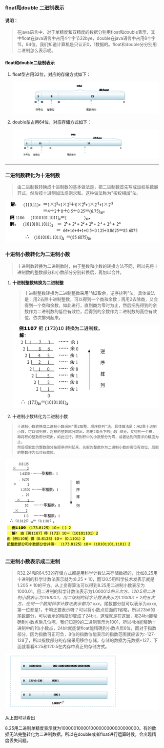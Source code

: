 ### float和double 二进制表示

#### 说明：

> 在java语言中，对于单精度和双精度的数据分别用float和double表示，其中float在java语言中占用4个字节32bye，double在java语言中占用8个字节。64位。我们知道计算机是只认识0，1数据的。float和double分分别用二进制怎么表示呢。

#### float和double二级制表示

1. float型占用32位，对应的存储方式如下：

   ![image-20190403215713299](assets/image-20190403215713299.png)

2. double型占用64位，对应存储方式如下：

   ![image-20190403215749557](assets/image-20190403215749557.png)

----

### 二进制数转化为十进制数

> 由二进制数转换成十进制数的基本做法是，把二进制数首先写成加权系数展开式，然后按十进制加法规则求和。这种做法称为"按权相加"法。

![image-20190404225529594](assets/image-20190404225529594.png)

### 十进制小数转化为二进制小数

> 十进制数转换为二进制数时，由于整数和小数的转换方法不同，所以先将十进制数的整数部分和小数部分分别转换后，再加以合并。

1. **十进制整数转换为二进制整**

   >  十进制整数转换为二进制整数采用"除2取余，逆序排列"法。具体做法是：用2去除十进制整数，可以得到一个商和余数；再用2去除商，又会得到一个商和余数，如此进行，直到商为零时为止，然后把先得到的余数作为二进制数的低位有效位，后得到的余数作为二进制数的高位有效位，依次排列起来。

   ![image-20190404225814059](assets/image-20190404225814059.png)

2. 十进制小数转化为二进制小数

>     十进制小数转换成二进制小数采用"乘2取整，顺序排列"法。具体做法是：用2乘十进制小数，可以得到积，将积的整数部分取出，再用2乘余下的小数 部分，又得到一个积，再将积的整数部分取出，如此进行，直到积中的小数部分为零，或者达到所要求的精度为止。 
>     然后把取出的整数部分按顺序排列起来，先取的整数作为二进制小数的高位有效位，后取的整数作为低位有效位。

![image-20190404225941069](assets/image-20190404225941069.png)

### 二进制小数表示成二进制

> R32.24和R64.53的存储方式都是用科学计数法来存储数据的，比如8.25用十进制的科学计数法表示就为:8.25  * 10，而120.5用科学技术发表示就是1.205 * 10的平方。从上变得算法可以得到8.25用二进制小数表示为1000.01。用二进制的科学计数法表示为1.00001*2的三次方。120.5用二进制小数表示为111000.1，用二级制的科学计数法表示为1.110001 * 2的五次方。任何一个数用科学计数法表示都为1.xxx*。尾数部分就可以表示为xxxx,第一位都是1，干嘛还要表示呀？可以将小数点前面的1省略，所以23bit的尾数部分，可以表示的精度却变成了24bit，道理就是在这里，那24bit能精确到小数点后几位呢，我们知道9的二进制表示为1001，所以4bit能精确十进制中的1位小数点，24bit就能使float能精确到小数点后6位，而对于指数部分，因为指数可正可负，8位的指数位能表示的指数范围就应该为:-127-128了，所以指数部分的存储采用移位存储，存储的数据为元数据+127，下面就看看8.25和120.5在内存中真正的存储方式。

![image-20190405154926694](assets/image-20190405154926694.png)

从上图可以看出

​     8.25用二进制单精度表示就为100000100001000000000000000000。有的数据无法完整转化为二进制数据，所以在double或者float进行运算时候，会出现精度丢失问题。